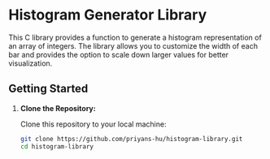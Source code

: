 # Histogram Generator Library

This C library provides a function to generate a histogram representation of an array of integers. The library allows you to customize the width of each bar and provides the option to scale down larger values for better visualization.

## Getting Started

1. **Clone the Repository:**

   Clone this repository to your local machine:

   ```sh
   git clone https://github.com/priyans-hu/histogram-library.git
   cd histogram-library
